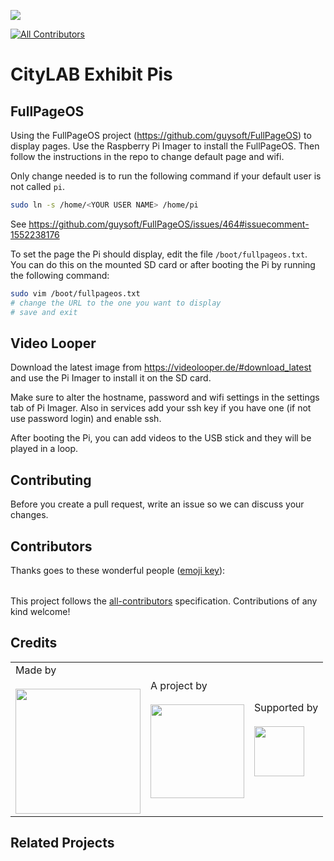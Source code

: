 ![](https://img.shields.io/badge/Built%20with%20%E2%9D%A4%EF%B8%8F-at%20Technologiestiftung%20Berlin-blue)

<!-- ALL-CONTRIBUTORS-BADGE:START - Do not remove or modify this section -->

[![All Contributors](https://img.shields.io/badge/all_contributors-0-orange.svg?style=flat-square)](#contributors-)

<!-- ALL-CONTRIBUTORS-BADGE:END -->

# CityLAB Exhibit Pis

## FullPageOS

Using the FullPageOS project (https://github.com/guysoft/FullPageOS) to display pages. Use the Raspberry Pi Imager to install the FullPageOS. Then follow the instructions in the repo to change default page and wifi.

Only change needed is to run the following command if your default user is not called `pi`.

```bash
sudo ln -s /home/<YOUR USER NAME> /home/pi
```

See https://github.com/guysoft/FullPageOS/issues/464#issuecomment-1552238176

To set the page the Pi should display, edit the file `/boot/fullpageos.txt`. You can do this on the mounted SD card or after booting the Pi by running the following command:

```bash
sudo vim /boot/fullpageos.txt
# change the URL to the one you want to display
# save and exit
```

## Video Looper

Download the latest image from https://videolooper.de/#download_latest and use the Pi Imager to install it on the SD card.

Make sure to alter the hostname, password and wifi settings in the settings tab of Pi Imager. Also in services add your ssh key if you have one (if not use password login) and enable ssh.

After booting the Pi, you can add videos to the USB stick and they will be played in a loop.

## Contributing

Before you create a pull request, write an issue so we can discuss your changes.

## Contributors

Thanks goes to these wonderful people ([emoji key](https://allcontributors.org/docs/en/emoji-key)):

<!-- ALL-CONTRIBUTORS-LIST:START - Do not remove or modify this section -->
<!-- prettier-ignore-start -->
<!-- markdownlint-disable -->
<table>
  <tr>
  </tr>
</table>

<!-- markdownlint-restore -->
<!-- prettier-ignore-end -->

<!-- ALL-CONTRIBUTORS-LIST:END -->

This project follows the [all-contributors](https://github.com/all-contributors/all-contributors) specification. Contributions of any kind welcome!

## Credits

<table>
  <tr>
    <td>
      Made by <a href="https://citylab-berlin.org/de/start/">
        <br />
        <br />
        <img width="200" src="https://logos.citylab-berlin.org/logo-citylab-berlin.svg" />
      </a>
    </td>
    <td>
      A project by <a href="https://www.technologiestiftung-berlin.de/">
        <br />
        <br />
        <img width="150" src="https://logos.citylab-berlin.org/logo-technologiestiftung-berlin-de.svg" />
      </a>
    </td>
    <td>
      Supported by <a href="https://www.berlin.de/rbmskzl/">
        <br />
        <br />
        <img width="80" src="https://logos.citylab-berlin.org/logo-berlin-senatskanzelei-de.svg" />
      </a>
    </td>
  </tr>
</table>

## Related Projects
